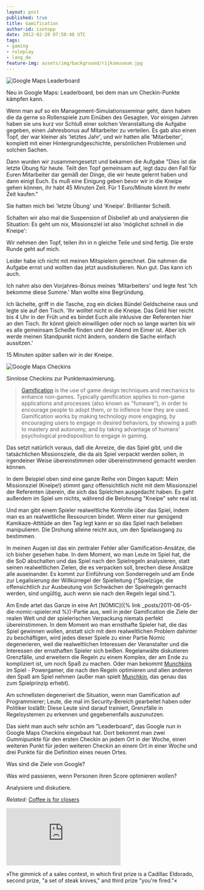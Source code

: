 ```yaml
---
layout: post
published: true
title: Gamification
author-id: isotopp
date: 2012-02-28 07:50:40 UTC
tags:
- gaming
- roleplay
- lang_de
feature-img: assets/img/background/rijksmuseum.jpg
---
```

![Google Maps Leaderboard](/uploads/google-maps-leaderboard.png)

Neu in Google Maps: Leaderboard, bei dem man um Checkin-Punkte kämpfen kann.

Wenn man auf so ein Management-Simulationsseminar geht, dann haben die da
gerne so Rollenspiele zum Einüben des Gesagten.  Vor einigen Jahren haben
sie uns kurz vor Schluß einer solchen Veranstaltung die Aufgabe gegeben,
einen Jahresbonus auf Mitarbeiter zu verteilen.  Es gab also einen Topf, der
war kleiner als 'letztes Jahr', und wir hatten alle 'Mitarbeiter', komplett
mit einer Hintergrundgeschichte, persönlichen Problemen und solchen Sachen.

Dann wurden wir zusammengesetzt und bekamen die Aufgabe "Dies ist die letzte
Übung für heute.  Teilt den Topf gemeinsam auf, legt dazu den Fall für Euren
Mitarbeiter dar gemäß der Dinge, die wir heute gelernt haben und dann einigt
Euch.  Es muß eine Einigung geben bevor wir in die Kneipe gehen können, ihr
habt 45 Minuten Zeit.  Für 1 Euro/Minute könnt Ihr mehr Zeit kaufen."

Sie hatten mich bei 'letzte Übung' und 'Kneipe'.  Brillianter Scheiß.

Schalten wir also mal die Suspension of Disbelief ab und analysieren die
Situation: Es geht um nix, Missionsziel ist also 'möglichst schnell in die
Kneipe': 

Wir nehmen den Topf, teilen ihn in n gleiche Teile und sind fertig.  Die
erste Runde geht auf mich.

Leider habe ich nicht mit meinen Mitspielern gerechnet.  Die nahmen die
Aufgabe ernst und wollten das jetzt ausdiskutieren.  Nun gut.  Das kann ich
auch.

Ich nahm also den Vorjahres-Bonus meines 'Mitarbeiters' und legte fest 'Ich
bekomme diese Summe.' Man wollte eine Begründung.

Ich lächelte, griff in die Tasche, zog ein dickes Bündel Geldscheine raus
und legte sie auf den Tisch.  'Ihr wolltet nicht in die Kneipe.  Das Geld
hier reicht bis 4 Uhr in der Früh und es bindet Euch alle inklusive der
Referenten hier an den Tisch.  Ihr könnt gleich einwilligen oder noch so
lange warten bis wir es alle gemeinsam Scheiße finden und der Abend im Eimer
ist.  Aber ich werde meinen Standpunkt nicht ändern, sondern die Sache
einfach aussitzen.'

15 Minuten später saßen wir in der Kneipe.

![Google Maps Checkins](/uploads/google-maps-checkins.png)

Sinnlose Checkins zur Punktemaximierung.

> [Gamification](http://en.wikipedia.org/wiki/Gamification)  is the use of
> game design techniques and mechanics to enhance non-games.  Typically
> gamification applies to non-game applications and processes (also known as
> "funware"), in order to encourage people to adopt them, or to inflence how
> they are used.  Gamification works by making technology more engaging, by
> encouraging users to engage in desired behaviors, by showing a path to
> mastery and autonomy, and by taking advantage of humans' psychological
> predisposition to engage in gaming.

Das setzt natürlich voraus, daß die Anreize, die das Spiel gibt, und die
tatsächlichen Missionsziele, die da als Spiel verpackt werden sollen, in
irgendeiner Weise übereinstimmen oder übereinstimmend gemacht werden können. 

In dem Beispiel oben sind eine ganze Reihe von Dingen kaputt: Mein
Missionsziel (Kneipe!) stimmt ganz offensichtlich nicht mit dem Missionsziel
der Referenten überein, die sich das Spielchen ausgedacht haben.  Es geht
außerdem im Spiel um nichts, während die Belohnung "Kneipe" sehr real ist.

Und man gibt einem Spieler realweltliche Kontrolle über das Spiel, indem man
es an realweltliche Ressourcen bindet.  Wenn einer nur genügend
Kamikaze-Attitüde an den Tag legt kann er so das Spiel nach belieben
manipulieren.  Die Drohung alleine reicht aus, um den Spielausgang zu
bestimmen.

In meinen Augen ist das ein zentraler Fehler aller Gamification-Ansätze, die
ich bisher gesehen habe.  In dem Moment, wo man Leute im Spiel hat, die die
SoD abschalten und das Spiel nach den Spielregeln analysieren, statt seinen
realweltlichen Zielen, die es verpacken soll, brechen diese Ansätze alle
auseinander.  Es kommt zur Einführung von Sonderregeln und am Ende zur
Legalisierung der Willkürregel der Spielleitung ("Spielzüge, die
offensichtlich zur Ausbeutung von Schwächen der Spielregeln gemacht werden,
sind ungültig, auch wenn sie nach den Regeln legal sind.").

Am Ende artet das Ganze in eine Art 
[NOMIC]({% link _posts/2011-06-05-die-nomic-spieler.md %})-Partie
aus, weil in jeder Gamification die Ziele der realen Welt und der
spielerischen Verpackung niemals perfekt übereinstimmen.  In dem Moment wo
man ernsthafte Spieler hat, die das Spiel gewinnen wollen, anstatt sich mit
dem realweltlichen Problem dahinter zu beschäftigen, wird jedes dieser
Spiele zu einer Partie Nomic degenerieren, weil die realweltlichen
Interessen der Veranstalter und die Interessen der ernsthaften Spieler sich
beißen.  Regelanwälte diskutieren Grenzfälle, und erweitern die Regeln zu
einem Komplex, der am Ende zu kompliziert ist, um noch Spaß zu machen.  Oder
man bekommt
[Munchkins](http://www.urbandictionary.com/define.php?term=munchkin)
im Spiel - Powergamer, die nach den Regeln optimieren und allen anderen den
Spaß am Spiel nehmen (außer man spielt 
[Munchkin](http://en.wikipedia.org/wiki/Munchkin_(card_game)'), das
genau das zum Spielprinzip erhebt).

Am schnellsten degeneriert die Situation, wenn man Gamification auf
Programmierer; Leute, die mal im Security-Bereich gearbeitet haben oder
Politiker losläßt: Diese Leute sind darauf trainiert, Grenzfälle in
Regelsystemen zu erkennen und gegebenenfalls auszunutzen.

Das sieht man auch sehr schön am "Leaderboard", das Google nun in Google
Maps Checkins eingebaut hat.  Dort bekommt man zwei Gummipunkte für den
ersten Checkin an jedem Ort in der Woche, einen weiteren Punkt für jeden
weiteren Checkin an einem Ort in einer Woche und drei Punkte für die
Definition eines neuen Ortes.

Was sind die Ziele von Google?

Was wird passieren, wenn Personen ihren Score optimieren wollen?

Analysiere und diskutiere.

_Related:_ [Coffee is for closers](http://en.wikipedia.org/wiki/Coffee's_for_closers)

<iframe src="http://www.youtube.com/embed/y-AXTx4PcKI" frameborder="0" allowfullscreen></iframe>

»The gimmick of a sales contest, in which first prize is a Cadillac
Eldorado, second prize, "a set of steak knives," and third prize "you're
fired."«
